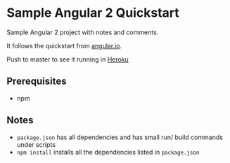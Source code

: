 # Sample Angular 2 Quickstart

Sample Angular 2 project with notes and comments. 

It follows the quickstart from [angular.io](https://angular.io/docs/js/latest/quickstart.html).

Push to master to see it running in [Heroku](https://lc-sample-angular2-quickstart.herokuapp.com/)

## Prerequisites

- npm

## Notes

- `package.json` has all dependencies and has small run/ build commands under scripts
- `npm install` installs all the dependencies listed in `package.json`

